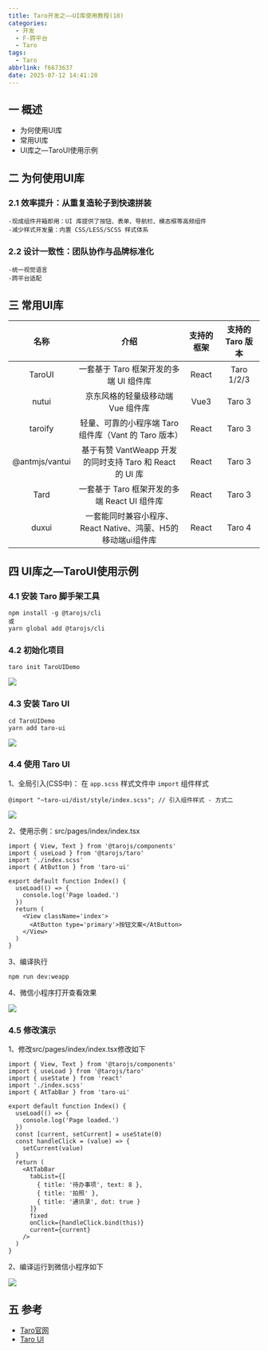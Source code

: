 ```yaml
---
title: Taro开发之——UI库使用教程(18)
categories:
  - 开发
  - F-跨平台
  - Taro
tags:
  - Taro
abbrlink: f6673637
date: 2025-07-12 14:41:28
---
```

## 一 概述

* 为何使用UI库
* 常用UI库
* UI库之—TaroUI使用示例

<!--more-->

## 二 为何使用UI库

### 2.1 效率提升：从重复造轮子到快速拼装

```
-现成组件开箱即用：UI 库提供了按钮、表单、导航栏、模态框等高频组件
-减少样式开发量：内置 CSS/LESS/SCSS 样式体系
```

### 2.2 设计一致性：团队协作与品牌标准化

```
-统一视觉语言
-跨平台适配
```

## 三 常用UI库

|      名称      |                             介绍                             | 支持的框架 | 支持的 Taro 版本 |
| :------------: | :----------------------------------------------------------: | :--------: | :--------------: |
|     TaroUI     |            一套基于 Taro 框架开发的多端 UI 组件库            |   React    |    Taro 1/2/3    |
|     nutui      |              京东风格的轻量级移动端 Vue 组件库               |    Vue3    |      Taro 3      |
|    taroify     |    轻量、可靠的小程序端 Taro 组件库（Vant 的 Taro 版本）     |   React    |      Taro 3      |
| @antmjs/vantui |   基于有赞 VantWeapp 开发的同时支持 Taro 和 React 的 UI 库   |   React    |      Taro 3      |
|      Tard      |         一套基于 Taro 框架开发的多端 React UI 组件库         |   React    |      Taro 3      |
|     duxui      | 一套能同时兼容小程序、React Native、鸿蒙、H5的移动端ui组件库 |   React    |      Taro 4      |

## 四 UI库之—TaroUI使用示例

### 4.1 安装 Taro 脚手架工具

```
npm install -g @tarojs/cli
或
yarn global add @tarojs/cli
```

### 4.2 初始化项目

```
taro init TaroUIDemo
```

![][1]

### 4.3 安装 Taro UI

```
cd TaroUIDemo
yarn add taro-ui
```

![][2]

### 4.4 使用 Taro UI

1、全局引入(CSS中)： 在 `app.scss` 样式文件中 `import` 组件样式

```
@import "~taro-ui/dist/style/index.scss"; // 引入组件样式 - 方式二
```

![][3]

2、使用示例：src/pages/index/index.tsx

```
import { View, Text } from '@tarojs/components'
import { useLoad } from '@tarojs/taro'
import './index.scss'
import { AtButton } from 'taro-ui'

export default function Index() {
  useLoad(() => {
    console.log('Page loaded.')
  })
  return (
    <View className='index'>
      <AtButton type='primary'>按钮文案</AtButton>
    </View>
  )
}
```

3、编译执行

```
npm run dev:weapp
```

4、微信小程序打开查看效果

![][4]

### 4.5 修改演示

1、修改src/pages/index/index.tsx修改如下

```
import { View, Text } from '@tarojs/components'
import { useLoad } from '@tarojs/taro'
import { useState } from 'react'
import './index.scss'
import { AtTabBar } from 'taro-ui'

export default function Index() {
  useLoad(() => {
    console.log('Page loaded.')
  })
  const [current, setCurrent] = useState(0)
  const handleClick = (value) => {
    setCurrent(value)
  }
  return (
    <AtTabBar
      tabList={[
        { title: '待办事项', text: 8 },
        { title: '拍照' },
        { title: '通讯录', dot: true }
      ]}
      fixed
      onClick={handleClick.bind(this)}
      current={current}
    />
  )
}
```

2、编译运行到微信小程序如下

![][5]



## 五 参考

* [Taro官网](https://docs.taro.zone/docs/)
* [Taro UI](https://taro-ui.jd.com/#/docs/tabbar)



[1]:https://cdn.jsdelivr.net/gh/PGzxc/CDN/blog-taro/taro-18-ui-taroui-create-1.png
[2]:https://cdn.jsdelivr.net/gh/PGzxc/CDN/blog-taro/taro-18-ui-taroui-add-2.png
[3]:https://cdn.jsdelivr.net/gh/PGzxc/CDN/blog-taro/taro-18-ui-taroui-import-css-3.png
[4]:https://cdn.jsdelivr.net/gh/PGzxc/CDN/blog-taro/taro-18-ui-taroui-wechat-default-4.png
[5]:https://cdn.jsdelivr.net/gh/PGzxc/CDN/blog-taro/taro-18-ui-taroui-modify-5.png
